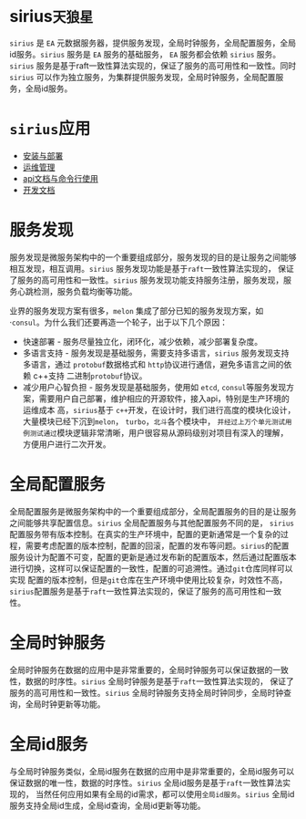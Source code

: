 sirius`天狼星`
==================

`sirius` 是 `EA` 元数据服务器，提供服务发现，全局时钟服务，全局配置服务，全局id服务。`sirius` 服务是 `EA` 服务的基础服务， `EA` 服务都会依赖 `sirius` 服务。
`sirius` 服务是基于raft一致性算法实现的，保证了服务的高可用性和一致性。同时 `sirius` 可以作为独立服务，为集群提供服务发现，全局时钟服务，全局配置服务，全局id服务。

# `sirius`应用

* [安装与部署](install.md)
* [运维管理](ops.md)
* [api文档与命令行使用](api.md)
* [开发文档](dev.md)

# 服务发现

服务发现是微服务架构中的一个重要组成部分，服务发现的目的是让服务之间能够相互发现，相互调用。`sirius` 服务发现功能是基于`raft`一致性算法实现的，
保证了服务的高可用性和一致性。`sirius` 服务发现功能支持服务注册，服务发现，服务心跳检测，服务负载均衡等功能。

业界的服务发现方案有很多，`melon` 集成了部分已知的服务发现方案，如 ·`consul`。为什么我们还要再造一个轮子，出于以下几个原因：

* 快速部署 - 服务尽量独立化，闭环化，减少依赖，减少部署复杂度。
* 多语言支持 - 服务发现是基础服务，需要支持多语言，`sirius` 服务发现支持多语言，通过 `protobuf`数据格式和 `http`协议进行通信，避免多语言之间的依赖
             c++支持 二进制`protobuf`协议。
* 减少用户心智负担 - 服务发现是基础服务，使用如 `etcd`, `consul`等服务发现方案，需要用户自己部署，维护相应的开源软件，接入api，特别是生产环境的运维成本
                高，`sirius`基于 `c++`开发，在设计时，我们进行高度的模块化设计，大量模块已经下沉到`melon`， `turbo`，`北斗`各个模块中，
                `并经过上万个单元测试用例测试通过`模块逻辑非常清晰，用户很容易从源码级别对项目有深入的理解，
                方便用户进行二次开发。

# 全局配置服务

全局配置服务是微服务架构中的一个重要组成部分，全局配置服务的目的是让服务之间能够共享配置信息。`sirius` 全局配置服务与其他配置服务不同的是，
`sirius` 配置服务带有版本控制。在真实的生产环境中，配置的更新通常是一个复杂的过程，需要考虑配置的版本控制，配置的回滚，配置的发布等问题。`sirius`的配置
服务设计为配置不可变，配置的更新是通过发布新的配置版本，然后通过配置版本进行切换，这样可以保证配置的一致性，配置的可追溯性。通过`git`仓库同样可以实现
配置的版本控制，但是`git`仓库在生产环境中使用比较复杂，时效性不高，`sirius`配置服务是基于`raft`一致性算法实现的，保证了服务的高可用性和一致性。

# 全局时钟服务

全局时钟服务在数据的应用中是非常重要的，全局时钟服务可以保证数据的一致性，数据的时序性。`sirius` 全局时钟服务是基于`raft`一致性算法实现的，
保证了服务的高可用性和一致性。`sirius` 全局时钟服务支持全局时钟同步，全局时钟查询，全局时钟更新等功能。

# 全局id服务

与全局时钟服务类似，全局id服务在数据的应用中是非常重要的，全局id服务可以保证数据的唯一性，数据的时序性。`sirius` 全局id服务是基于`raft`一致性算法实现的，
当然任何应用如果有全局的id需求，都可以使用`全局id服务`。`sirius` 全局id服务支持全局id生成，全局id查询，全局id更新等功能。
